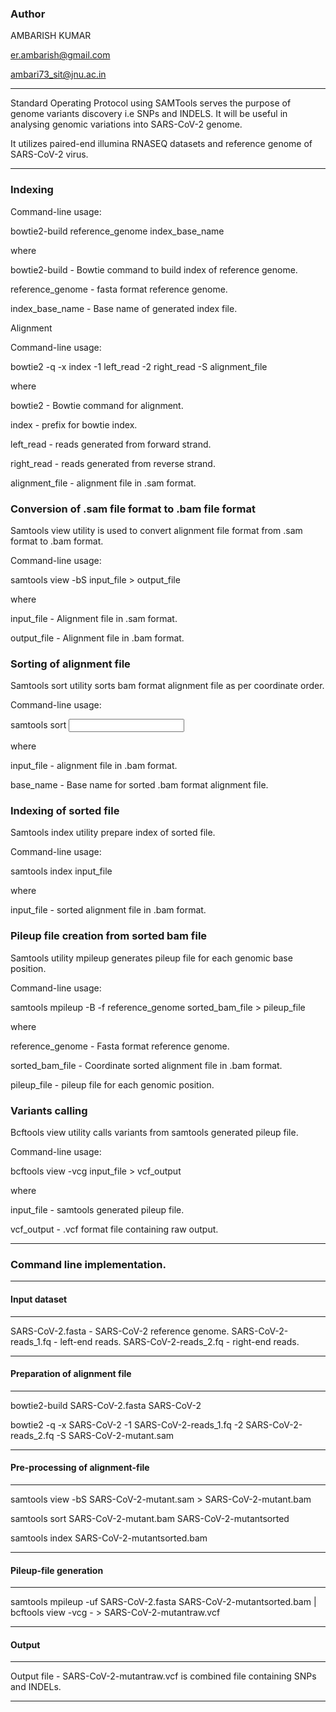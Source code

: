 ### Author

AMBARISH KUMAR

er.ambarish@gmail.com

ambari73_sit@jnu.ac.in

--------------------------------------------------------------------------------------------------------------------------------------------------------------------------------------------------------------------------------------------------------------------------------

Standard Operating Protocol using SAMTools serves the purpose of genome variants discovery i.e SNPs and INDELS. It will be useful in analysing genomic variations into SARS-CoV-2 genome.



It utilizes paired-end illumina RNASEQ datasets and reference genome of SARS-CoV-2 virus.

--------------------------------------------------------------------------------------------------------------------------------------------------------------------------------------------------------------------------------------------------------------------------------

### Indexing 

Command-line usage:

bowtie2-build reference_genome index_base_name

where

bowtie2-build - Bowtie command to build index of reference genome.

reference_genome - fasta format reference genome.

index_base_name - Base name of generated index file.

Alignment 

Command-line usage:

bowtie2 -q -x index -1 left_read -2 right_read -S alignment_file

where

bowtie2 - Bowtie command for alignment.

index - prefix for bowtie index.

left_read - reads generated from forward strand.

right_read - reads generated from reverse strand.

alignment_file - alignment file in .sam format.

### Conversion of .sam file format to .bam file format

Samtools view utility is used to convert alignment file format from .sam format to .bam format.

Command-line usage:

samtools view -bS input_file > output_file

where

input_file - Alignment file in .sam format.

output_file - Alignment file in .bam format.

### Sorting of alignment file

Samtools sort utility sorts bam format alignment file as per coordinate order.

Command-line usage:

samtools sort <input file> <base name>

where

input_file - alignment file in .bam format.

base_name - Base name for sorted .bam format alignment file.

### Indexing of sorted file

Samtools index utility prepare index of sorted file.

Command-line usage:

samtools index input_file

where

input_file - sorted alignment file in .bam format.

### Pileup file creation from sorted bam file

Samtools utility mpileup generates pileup file for each genomic base position. 

Command-line usage:

samtools mpileup -B -f reference_genome sorted_bam_file > pileup_file

where

reference_genome - Fasta format reference genome.

sorted_bam_file - Coordinate sorted alignment file in .bam format.

pileup_file - pileup file for each genomic position.

### Variants calling

Bcftools view utility calls variants from samtools generated pileup file.

Command-line usage:

bcftools view -vcg input_file > vcf_output

where

input_file - samtools generated pileup file.

vcf_output - .vcf format file containing raw output.


-------------------------------------------------------------------------------------------------------------------------------------------------------------------------------------------------------------------------------------------------------------------------------

### Command line implementation.

----------------------------------------------------------------------------------------------------------------------------------------
#### Input dataset
----------------------------------------------------------------------------------------------------------------------------------------
SARS-CoV-2.fasta - SARS-CoV-2 reference genome.
SARS-CoV-2-reads_1.fq - left-end reads.
SARS-CoV-2-reads_2.fq - right-end reads.
 
----------------------------------------------------------------------------------------------------------------------------------------
#### Preparation of alignment file
----------------------------------------------------------------------------------------------------------------------------------------

bowtie2-build SARS-CoV-2.fasta SARS-CoV-2

bowtie2 -q -x SARS-CoV-2 -1 SARS-CoV-2-reads_1.fq -2 SARS-CoV-2-reads_2.fq -S SARS-CoV-2-mutant.sam

----------------------------------------------------------------------------------------------------------------------------------------
#### Pre-processing of alignment-file
----------------------------------------------------------------------------------------------------------------------------------------

samtools view -bS SARS-CoV-2-mutant.sam > SARS-CoV-2-mutant.bam

samtools sort SARS-CoV-2-mutant.bam SARS-CoV-2-mutantsorted

samtools index SARS-CoV-2-mutantsorted.bam

----------------------------------------------------------------------------------------------------------------------------------------
#### Pileup-file generation
----------------------------------------------------------------------------------------------------------------------------------------

samtools mpileup -uf SARS-CoV-2.fasta SARS-CoV-2-mutantsorted.bam | bcftools view -vcg - > SARS-CoV-2-mutantraw.vcf

----------------------------------------------------------------------------------------------------------------------------------------
#### Output
----------------------------------------------------------------------------------------------------------------------------------------

Output file - SARS-CoV-2-mutantraw.vcf is combined file containing SNPs and INDELs.

--------------------------------------------------------------------------------------------------------------------------------------------------------------------------------------------------------------------------------------------------------------------------------
